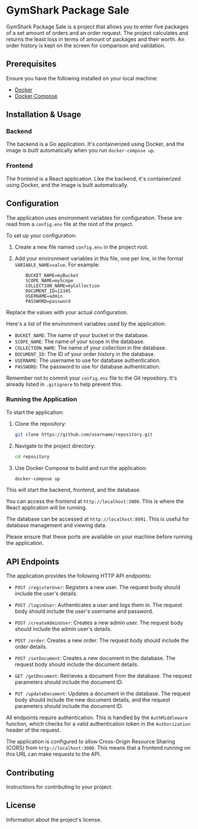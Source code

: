 # GymShark Package Sale

GymShark Package Sale is a project that allows you to enter five packages of a set amount of orders and an order request. The project calculates and returns the least loss in terms of amount of packages and their worth. An order history is kept on the screen for comparison and validation.

## Prerequisites

Ensure you have the following installed on your local machine:

- [Docker](https://www.docker.com/get-started)
- [Docker Compose](https://docs.docker.com/compose/install/)

## Installation & Usage

### Backend

The backend is a Go application. It's containerized using Docker, and the image is built automatically when you run `docker-compose up`.

### Frontend

The frontend is a React application. Like the backend, it's containerized using Docker, and the image is built automatically.

## Configuration

The application uses environment variables for configuration. These are read from a `config.env` file at the root of the project.

To set up your configuration:

1. Create a new file named `config.env` in the project root.
2. Add your environment variables in this file, one per line, in the format `VARIABLE_NAME=value`. For example:

    ```env
        BUCKET_NAME=myBucket
        SCOPE_NAME=myScope
        COLLECTION_NAME=myCollection
        DOCUMENT_ID=12345
        USERNAME=admin
        PASSWORD=password
    ```

Replace the values with your actual configuration.

Here's a list of the environment variables used by the application:

- `BUCKET_NAME`: The name of your bucket in the database.
- `SCOPE_NAME`: The name of your scope in the database.
- `COLLECTION_NAME`: The name of your collection in the database.
- `DOCUMENT_ID`: The ID of your order history in the database.
- `USERNAME`: The username to use for database authentication.
- `PASSWORD`: The password to use for database authentication.

Remember not to commit your `config.env` file to the Git repository. It's already listed in `.gitignore` to help prevent this.

### Running the Application

To start the application:

1. Clone the repository:
    ```bash
    git clone https://github.com/username/repository.git
    ```
2. Navigate to the project directory:
    ```bash
    cd repository
    ```
3. Use Docker Compose to build and run the application:
    ```bash
    docker-compose up
    ```

This will start the backend, frontend, and the database. 

You can access the frontend at `http://localhost:3000`. This is where the React application will be running.

The database can be accessed at `http://localhost:8091`. This is useful for database management and viewing data.

Please ensure that these ports are available on your machine before running the application.

## API Endpoints

The application provides the following HTTP API endpoints:

- `POST /registerUser`: Registers a new user. The request body should include the user's details.

- `POST /loginUser`: Authenticates a user and logs them in. The request body should include the user's username and password.

- `POST /createAdminUser`: Creates a new admin user. The request body should include the admin user's details.

- `POST /order`: Creates a new order. The request body should include the order details.

- `POST /setDocument`: Creates a new document in the database. The request body should include the document details.

- `GET /getDocument`: Retrieves a document from the database. The request parameters should include the document ID.

- `PUT /updateDocument`: Updates a document in the database. The request body should include the new document details, and the request parameters should include the document ID.

All endpoints require authentication. This is handled by the `AuthMiddleware` function, which checks for a valid authentication token in the `Authorization` header of the request.

The application is configured to allow Cross-Origin Resource Sharing (CORS) from `http://localhost:3000`. This means that a frontend running on this URL can make requests to the API.

## Contributing

Instructions for contributing to your project.

## License

Information about the project's license.